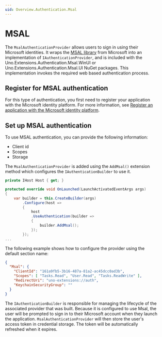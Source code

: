 ```yaml
---
uid: Overview.Authentication.Msal
---
```

# MSAL

The `MsalAuthenticationProvider` allows users to sign in using their Microsoft identities. It wraps the [MSAL library](https://github.com/AzureAD/microsoft-authentication-library-for-dotnet) from Microsoft into an implementation of `IAuthenticationProvider`, and is included with the Uno.Extensions.Authentication.Msal.WinUI or Uno.Extensions.Authentication.Msal.UI NuGet packages. This implementation invokes the required web based authentication process.

## Register for MSAL authentication

For this type of authentication, you first need to register your application with the Microsoft identity platform. For more information, see [Register an application with the Microsoft identity platform](https://docs.microsoft.com/azure/active-directory/develop/quickstart-register-app).

## Set up MSAL authentication

To use MSAL authentication, you can provide the following information:

- Client id
- Scopes
- Storage

The `MsalAuthenticationProvider` is added using the `AddMsal()` extension method which configures the `IAuthenticationBuilder` to use it.

```csharp
private IHost Host { get; }

protected override void OnLaunched(LaunchActivatedEventArgs args)
{
    var builder = this.CreateBuilder(args)
        .Configure(host => 
        {
            host
            .UseAuthentication(builder => 
            {
                builder.AddMsal();
            });
        });
...
```

The following example shows how to configure the provider using the default section name:

```json
{
  "Msal": {
    "ClientId": "161a9fb5-3b16-487a-81a2-ac45dcc0ad3b",
    "Scopes": [ "Tasks.Read", "User.Read", "Tasks.ReadWrite" ],
    "RedirectUri": "uno-extensions://auth",
    "KeychainSecurityGroup": ""
  }
}
```

The `IAuthenticationBuilder` is responsible for managing the lifecycle of the associated provider that was built. 
Because it is configured to use Msal, the user will be prompted to sign in to their Microsoft account when they launch the application. `MsalAuthenticationProvider` will then store the user's access token in credential storage. The token will be automatically refreshed when it expires.